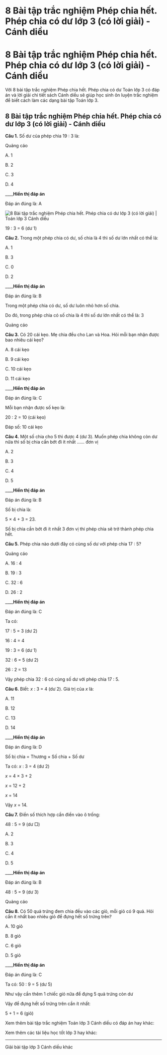 # 8 Bài tập trắc nghiệm Phép chia hết. Phép chia có dư lớp 3 (có lời giải) - Cánh diều

# 8 Bài tập trắc nghiệm Phép chia hết. Phép chia có dư lớp 3 (có lời giải) - Cánh diều

Với 8 bài tập trắc nghiệm Phép chia hết. Phép chia có dư Toán lớp 3 có đáp án và lời giải chi tiết sách Cánh diều sẽ giúp học sinh ôn luyện trắc nghiệm để biết cách làm các dạng bài tập Toán lớp 3.

## 8 Bài tập trắc nghiệm Phép chia hết. Phép chia có dư lớp 3 (có lời giải) - Cánh diều

**Câu 1.** Số dư của phép chia 19 : 3 là:

Quảng cáo

A. 1

B. 2

C. 3

D. 4

____**Hiển thị đáp án**

Đáp án đúng là: A

![8 Bài tập trắc nghiệm Phép chia hết. Phép chia có dư lớp 3 \(có lời giải\) | Toán lớp 3 Cánh diều](https://vietjack.com/toan-3-cd/images/trac-nghiem-phep-chia-het-phep-chia-co-du.PNG)

19 : 3 = 6 (dư 1)

**Câu 2.** Trong một phép chia có dư, số chia là 4 thì số dư lớn nhất có thể là: 

A. 1

B. 3

C. 0

D. 2

____**Hiển thị đáp án**

Đáp án đúng là: B

Trong một phép chia có dư, số dư luôn nhỏ hơn số chia. 

Do đó, trong phép chia có số chia là 4 thì số dư lớn nhất có thể là: 3

Quảng cáo

**Câu 3.** Có 20 cái kẹo. Mẹ chia đều cho Lan và Hoa. Hỏi mỗi bạn nhận được bao nhiêu cái kẹo?

A. 8 cái kẹo

B. 9 cái kẹo

C. 10 cái kẹo

D. 11 cái kẹo

____**Hiển thị đáp án**

Đáp án đúng là: C

Mỗi bạn nhận được số kẹo là:

20 : 2 = 10 (cái kẹo)

Đáp số: 10 cái kẹo

**Câu 4.** Một số chia cho 5 thì được 4 (dư 3). Muốn phép chia không còn dư nữa thì số bị chia cần bớt đi ít nhất ...... đơn vị 

A. 2

B. 3 

C. 4

D. 5

____**Hiển thị đáp án**

Đáp án đúng là: B 

Số bị chia là: 

5 × 4 + 3 = 23. 

Số bị chia cần bớt đi ít nhất 3 đơn vị thi phép chia sẽ trở thành phép chia hết. 

**Câu 5.** Phép chia nào dưới đây có cùng số dư với phép chia 17 : 5?

Quảng cáo

A. 16 : 4

B. 19 : 3

C. 32 : 6

D. 26 : 2

____**Hiển thị đáp án**

Đáp án đúng là: C

Ta có:

17 : 5 = 3 (dư 2)

16 : 4 = 4

19 : 3 = 6 (dư 1)

32 : 6 = 5 (dư 2)

26 : 2 = 13

Vậy phép chia 32 : 6 có cùng số dư với phép chia 17 : 5.

**Câu 6.** Biết: _x_ : 3 = 4 (dư 2). Giá trị của _x_ là:

A. 11

B. 12

C. 13

D. 14

____**Hiển thị đáp án**

Đáp án đúng là: D

Số bị chia = Thương × Số chia + Số dư

Ta có: _x_ : 3 = 4 (dư 2) 

_x_ = 4 × 3 + 2

_x_ = 12 + 2

_x_ = 14

Vậy _x_ = 14.

**Câu 7.** Điền số thích hợp cần điền vào ô trống:

48 : 5 = 9 (dư □)

A. 2

B. 3

C. 4 

D. 5 

____**Hiển thị đáp án**

Đáp án đúng là: B

48 : 5 = 9 (dư 3)

Quảng cáo

**Câu 8.** Có 50 quả trứng đem chia đều vào các giỏ, mỗi giỏ có 9 quả. Hỏi cần ít nhất bao nhiêu giỏ để đựng hết số trứng trên?

A. 10 giỏ

B. 8 giỏ

C. 6 giỏ

D. 5 giỏ

____**Hiển thị đáp án**

Đáp án đúng là: C

Ta có: 50 : 9 = 5 (dư 5)

Như vậy cần thêm 1 chiếc giỏ nữa để đựng 5 quả trứng còn dư

Vậy để đựng hết số trứng trên cần ít nhất:

5 + 1 = 6 (giỏ)

Xem thêm bài tập trắc nghiệm Toán lớp 3 Cánh diều có đáp án hay khác:

Xem thêm các tài liệu học tốt lớp 3 hay khác:

* * *

Giải bài tập lớp 3 Cánh diều khác
